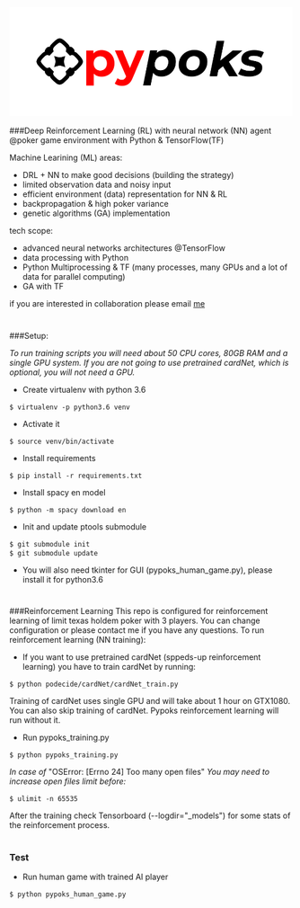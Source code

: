 ![](pypoks_logo.png)

###Deep Reinforcement Learning (RL) with neural network (NN) agent @poker game environment with Python & TensorFlow(TF)

Machine Learining (ML) areas:
- DRL + NN to make good decisions (building the strategy)
- limited observation data and noisy input
- efficient environment (data) representation for NN & RL 
- backpropagation & high poker variance
- genetic algorithms (GA) implementation  

tech scope:
- advanced neural networks architectures @TensorFlow
- data processing with Python
- Python Multiprocessing & TF (many processes, many GPUs and a lot of data for parallel computing)
- GA with TF

if you are interested in collaboration please email [me](mailto:me@piotrniewinski.com)

#
###Setup:

_To run training scripts you will need about 50 CPU cores, 80GB RAM and a single GPU system. If you are not going to use pretrained cardNet, which is optional, you will not need a GPU._

* Create virtualenv with python 3.6
```
$ virtualenv -p python3.6 venv
```
* Activate it
```
$ source venv/bin/activate
```
* Install requirements
```
$ pip install -r requirements.txt
```
* Install spacy en model
```
$ python -m spacy download en
```
* Init and update ptools submodule
```
$ git submodule init
$ git submodule update
```

* You will also need tkinter for GUI (pypoks_human_game.py), please install it for python3.6

#
###Reinforcement Learning
This repo is configured for reinforcement learning of limit texas holdem poker with 3 players. You can change configuration or please contact me if you have any questions. To run reinforcement learning (NN training):

* If you want to use pretrained cardNet (sppeds-up reinforcement learning) you have to train cardNet by running:
```
$ python podecide/cardNet/cardNet_train.py
```
Training of cardNet uses single GPU and will take about 1 hour on GTX1080.
You can also skip training of cardNet. Pypoks reinforcement learning will run without it.

* Run pypoks_training.py
```
$ python pypoks_training.py
```
_In case of_ "OSError: [Errno 24] Too many open files" _You may need to increase open files limit before:_
```
$ ulimit -n 65535
```

After the training check Tensorboard (--logdir="_models") for some stats of the reinforcement process.

#
### Test
* Run human game with trained AI player
```
$ python pypoks_human_game.py
```